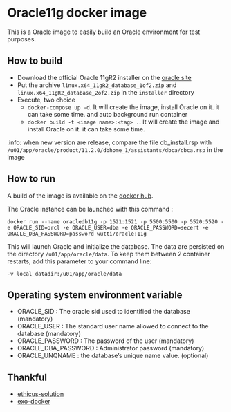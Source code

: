 # Oracle11g docker image

This is a Oracle image to easily build an Oracle environment for test purposes.

## How to build

- Download the official Oracle 11gR2 installer on the [oracle site](http://www.oracle.com/technetwork/database/enterprise-edition/downloads/index.html)
- Put the archive `linux.x64_11gR2_database_1of2.zip` and `linux.x64_11gR2_database_2of2.zip` in the `installer` directory
- Execute, two choice 
    - `docker-compose up -d`. It will create the image, install Oracle on it. it can take some time. and auto background run container
    - `docker build -t <image name>:<tag> .`. It will create the image and install Oracle on it. it can take some time.
    
:info: when new version are release, compare the file db_install.rsp with ``/u01/app/oracle/product/11.2.0/dbhome_1/assistants/dbca/dbca.rsp`` in the image

## How to run

A build of the image is available on the [docker hub](https://hub.docker.com/r/bedwuttipong/docsdocker/).

The Oracle instance can be launched with this command :
```
docker run --name oracledb11g -p 1521:1521 -p 5500:5500 -p 5520:5520 -e ORACLE_SID=orcl -e ORACLE_USER=dba -e ORACLE_PASSWORD=secert -e ORACLE_DBA_PASSWORD=password wutti/oracle:11g
```

This will launch Oracle and initialize the database.
The data are persisted on the directory `/u01/app/oracle/data`. To keep them between 2 container restarts, add this parameter to your command line:
```
-v local_datadir:/u01/app/oracle/data
```

## Operating system environment variable
- ORACLE_SID : The oracle sid used to identified the database (mandatory)
- ORACLE_USER : The standard user name allowed to connect to the database (mandatory)
- ORACLE_PASSWORD : The password of the user (mandatory)
- ORACLE_DBA_PASSWORD : Administrator password (mandatory)
- ORACLE_UNQNAME : the database’s unique name value. (optional)

## Thankful
* [ethicus-solution](https://github.com/ethicus-solution/docker-oracle11g)
* [exo-docker](https://github.com/exo-docker/exo-oracle)
